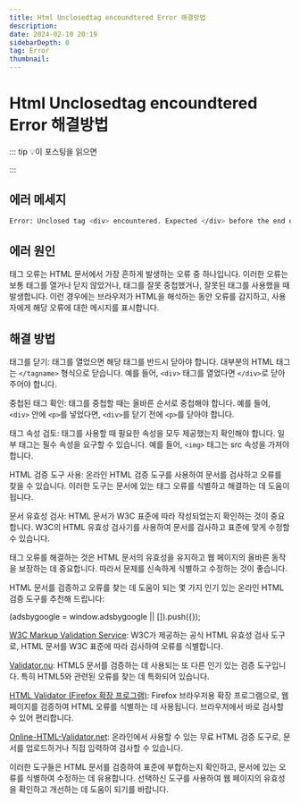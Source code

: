 ```yaml
---
title: Html Unclosedtag encoundtered Error 해결방법
description:
date: 2024-02-10 20:19
sidebarDepth: 0
tag: Error
thumbnail:
---
```


# Html Unclosedtag encoundtered Error 해결방법

::: tip 💡이 포스팅을 읽으면

:::

## 에러 메세지

```bash
Error: Unclosed tag <div> encountered. Expected </div> before the end of the document.
```

## 에러 원인

태그 오류는 HTML 문서에서 가장 흔하게 발생하는 오류 중 하나입니다. 이러한 오류는 보통 태그를 열거나 닫지 않았거나, 태그를 잘못 중첩했거나, 잘못된 태그를 사용했을 때 발생합니다. 이런 경우에는 브라우저가 HTML을 해석하는 동안 오류를 감지하고, 사용자에게 해당 오류에 대한 메시지를 표시합니다.

## 해결 방법

태그를 닫기: 태그를 열었으면 해당 태그를 반드시 닫아야 합니다. 대부분의 HTML 태그는 `</tagname>` 형식으로 닫습니다. 예를 들어, `<div>` 태그를 열었다면 `</div>`로 닫아주어야 합니다.

중첩된 태그 확인: 태그를 중첩할 때는 올바른 순서로 중첩해야 합니다. 예를 들어, `<div>` 안에 `<p>`를 넣었다면, `<div>`를 닫기 전에 `<p>`를 닫아야 합니다.

태그 속성 검토: 태그를 사용할 때 필요한 속성을 모두 제공했는지 확인해야 합니다. 일부 태그는 필수 속성을 요구할 수 있습니다. 예를 들어, `<img>` 태그는 src 속성을 가져야 합니다.

HTML 검증 도구 사용: 온라인 HTML 검증 도구를 사용하여 문서를 검사하고 오류를 찾을 수 있습니다. 이러한 도구는 문서에 있는 태그 오류를 식별하고 해결하는 데 도움이 됩니다.

문서 유효성 검사: HTML 문서가 W3C 표준에 따라 작성되었는지 확인하는 것이 중요합니다. W3C의 HTML 유효성 검사기를 사용하여 문서를 검사하고 표준에 맞게 수정할 수 있습니다.

태그 오류를 해결하는 것은 HTML 문서의 유효성을 유지하고 웹 페이지의 올바른 동작을 보장하는 데 중요합니다. 따라서 문제를 신속하게 식별하고 수정하는 것이 좋습니다.

HTML 문서를 검증하고 오류를 찾는 데 도움이 되는 몇 가지 인기 있는 온라인 HTML 검증 도구를 추천해 드립니다:

<!-- ui-log 수평형 -->

<ins class="adsbygoogle"
     style="display:block"
     data-ad-client="ca-pub-4877378276818686"
     data-ad-slot="9743150776"
     data-ad-format="auto"
     data-full-width-responsive="true"></ins>
<component is="script">
(adsbygoogle = window.adsbygoogle || []).push({});
</component>

[W3C Markup Validation Service](https://validator.w3.org/): W3C가 제공하는 공식 HTML 유효성 검사 도구로, HTML 문서를 W3C 표준에 따라 검사하여 오류를 식별합니다.

[Validator.nu](https://validator.nu/): HTML5 문서를 검증하는 데 사용되는 또 다른 인기 있는 검증 도구입니다. 특히 HTML5와 관련된 오류를 찾는 데 특화되어 있습니다.

[HTML Validator (Firefox 확장 프로그램)](https://addons.mozilla.org/en-US/firefox/addon/html-validator/): Firefox 브라우저용 확장 프로그램으로, 웹 페이지를 검증하여 HTML 오류를 식별하는 데 사용됩니다. 브라우저에서 바로 검사할 수 있어 편리합니다.

[Online-HTML-Validator.net](https://www.online-html-validator.net/): 온라인에서 사용할 수 있는 무료 HTML 검증 도구로, 문서를 업로드하거나 직접 입력하여 검사할 수 있습니다.

이러한 도구들은 HTML 문서를 검증하여 표준에 부합하는지 확인하고, 문서에 있는 오류를 식별하여 수정하는 데 유용합니다. 선택하신 도구를 사용하여 웹 페이지의 유효성을 확인하고 개선하는 데 도움이 되기를 바랍니다.
